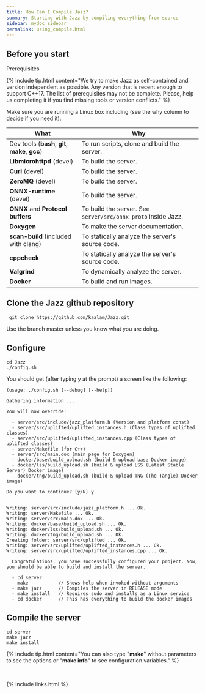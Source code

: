 ```yaml
---
title: How Can I Compile Jazz?
summary: Starting with Jazz by compiling everything from source
sidebar: mydoc_sidebar
permalink: using_compile.html
---
```


## Before you start

<span class="label label-info">Prerequisites</span>

{% include tip.html content="We try to make Jazz as self-contained and version independent as possible. Any version that is recent enough
to support C++17. The list of prerequisites may not be complete. Please, help us completing it if you find missing tools or version
conflicts." %}

Make sure you are running a Linux box including (see the why column to decide if you need it):

| What | Why |
|------|-----|
| Dev tools (**bash**, **git**, **make**, **gcc**) | To run scripts, clone and build the server. |
| **Libmicrohttpd** (devel) | To build the server. |
| **Curl** (devel) | To build the server. |
| **ZeroMQ** (devel) | To build the server. |
| **ONNX-runtime** (devel) | To build the server. |
| **ONNX** and **Protocol buffers** | To build the server. See `server/src/onnx_proto` inside Jazz. |
| **Doxygen** | To make the server documentation. |
| **scan-build** (included with clang) | To statically analyze the server's source code. |
| **cppcheck** | To statically analyze the server's source code. |
| **Valgrind** | To dynamically analyze the server. |
| **Docker** | To build and run images. |

## Clone the Jazz github repository

     git clone https://github.com/kaalam/Jazz.git

Use the branch master unless you know what you are doing.

## Configure

    cd Jazz
    ./config.sh

You should get (after typing y at the prompt) a screen like the following:

    (usage: ./config.sh [--debug] [--help])

    Gathering information ...

    You will now override:

      - server/src/include/jazz_platform.h (Version and platform const)
      - server/src/uplifted/uplifted_instances.h (Class types of uplifted classes)
      - server/src/uplifted/uplifted_instances.cpp (Class types of uplifted classes)
      - server/Makefile (for C++)
      - server/src/main.dox (main page for Doxygen)
      - docker/base/build_upload.sh (build & upload base Docker image)
      - docker/lss/build_upload.sh (build & upload LSS (Latest Stable Server) Docker image)
      - docker/tng/build_upload.sh (build & upload TNG (The Tangle) Docker image)

    Do you want to continue? [y/N] y


    Writing: server/src/include/jazz_platform.h ... Ok.
    Writing: server/Makefile ... Ok.
    Writing: server/src/main.dox ... Ok.
    Writing: docker/base/build_upload.sh ... Ok.
    Writing: docker/lss/build_upload.sh ... Ok.
    Writing: docker/tng/build_upload.sh ... Ok.
    Creating folder: server/src/uplifted ... Ok.
    Writing: server/src/uplifted/uplifted_instances.h ... Ok.
    Writing: server/src/uplifted/uplifted_instances.cpp ... Ok.

      Congratulations, you have successfully configured your project. Now,
    you should be able to build and install the server.

      - cd server
      - make           // Shows help when invoked without arguments
      - make jazz      // Compiles the server in RELEASE mode
      - make install   // Requires sudo and installs as a Linux service
      - cd docker      // This has everything to build the docker images

## Compile the server

    cd server
    make jazz
    make install

{% include tip.html content="You can also type \"**make**\" without parameters to see the options or \"**make info**\" to see configuration
variables." %}

<br/>

{% include links.html %}
